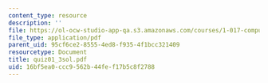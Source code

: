 ```yaml
---
content_type: resource
description: ''
file: https://ol-ocw-studio-app-qa.s3.amazonaws.com/courses/1-017-computing-and-data-analysis-for-environmental-applications-fall-2003/16bf5ea0ccc9562b44fef17b5c8f2788_quiz01_3sol.pdf
file_type: application/pdf
parent_uid: 95cf6ce2-8555-4ed8-f935-4f1bcc321409
resourcetype: Document
title: quiz01_3sol.pdf
uid: 16bf5ea0-ccc9-562b-44fe-f17b5c8f2788
---
```

